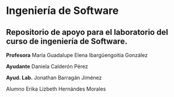 # Ingeniería de Software
## Repositorio de apoyo para el laboratorio del curso de ingeniería de Software.


**Profesora**
María Guadalupe Elena Ibargüengoitia González

**Ayudante**
Daniela Calderón Pérez

**Ayud. Lab.**
Jonathan Barragán Jiménez

Alumno
Erika Lizbeth Hernándes Morales
